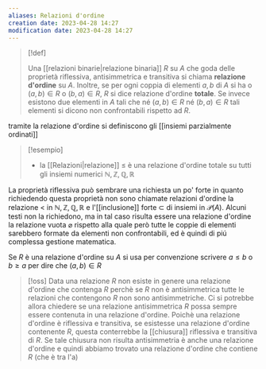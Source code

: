 ```yaml
---
aliases: Relazioni d'ordine
creation date: 2023-04-28 14:27
modification date: 2023-04-28 14:27
---
```


> [!def]
> 
> Una [[relazioni binarie|relazione binaria]] $R$ su $A$ che goda delle proprietà riflessiva, antisimmetrica e transitiva si chiama **relazione d'ordine** su $A$. Inoltre, se per ogni coppia di elementi $a,b$ di $A$ si ha o $(a,b) \in R$ o $(b,a) \in R$, $R$ si dice relazione d'ordine **totale**. Se invece esistono due elementi in $A$ tali che né $(a,b) \in R$ né $(b,a) \in R$ tali elementi si dicono non confrontabili rispetto ad $R$.

tramite la relazione d'ordine si definiscono gli [[insiemi parzialmente ordinati]]

>[!esempio]
>- la [[Relazioni|relazione]] $\leq$ è una relazione d'ordine totale su tutti gli insiemi numerici $\mathbb{N},\mathbb{Z},\mathbb{Q}, \mathbb{R}$

La proprietà riflessiva può sembrare una richiesta un po' forte in quanto richiedendo questa proprietà non sono chiamate relazioni d'ordine la relazione $<$ in $\mathbb{N},\mathbb{Z},\mathbb{Q},\mathbb{R}$ e l'[[inclusione]] forte $\subset$ di insiemi in $\mathcal{P}(A)$.
Alcuni testi non la richiedono, ma in tal caso risulta essere una relazione d'ordine la relazione vuota $\varnothing$ rispetto alla quale però tutte le coppie di elementi sarebbero formate da elementi non confrontabili, ed è quindi di piú complessa gestione matematica.

Se $R$ è una relazione d'ordine su $A$ si usa per convenzione scrivere $a \leq b$ o $b \geq a$ per dire che $(a,b) \in R$

>[!oss]
>Data una relazione $R$ non esiste in genere una relazione d'ordine che contenga $R$ perchè se $R$ non è antisimmetrica tutte le relazioni che contengono $R$ non sono antisimmetriche. Ci si potrebbe allora chiedere se una relazione antisimmetrica $R$ possa sempre essere contenuta in una relazione d'ordine. Poichè una relazione d'ordine è riflessiva e transitiva, se esistesse una relazione d'ordine contenente $R$, questa conterrebbe la [[chiusura]] riflessiva e transitiva di $R$. Se tale chiusura non risulta antisimmetria è anche una relazione d'ordine e quindi abbiamo trovato una relazione d'ordine che contiene $R$ (che è tra l'a)